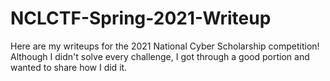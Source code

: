 # NCLCTF-Spring-2021-Writeup
Here are my writeups for the 2021 National Cyber Scholarship competition! Although I didn't solve every challenge, I got through a good portion and wanted to share how I did it. 
